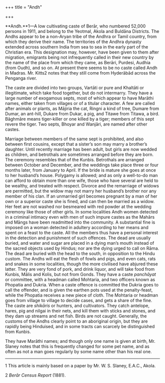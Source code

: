+++
title = "Andh"

+++

**Andh.**1—A low cultivating caste of Berār, who numbered 52,000 persons in 1911, and belong to the Yeotmal, Akola and Buldāna Districts. The Andhs appear to be a non-Aryan tribe of the Andhra or Tamil country, from which they derive their name. The territories of the Andhra dynasty extended across southern India from sea to sea in the early part of the Christian era. This designation may, however, have been given to them after migration, emigrants being not infrequently called in their new country by the name of the place from which they came, as Berāri, Purdesi, Audhia \(from Oudh\), and so on. At present there seems to be no caste called Andh in Madras. Mr. Kitts2 notes that they still come from Hyderābād across the Penganga river. 

The caste are divided into two groups, Vartāti or pure and Khaltāti or illegitimate, which take food together, but do not intermarry. They have a large number of exogamous septs, most of which appear to have Marāthi names, either taken from villages or of a titular character. A few are called after animals or plants, as Mājiria the cat, Ringni a kind of tree, Dumare from Dumar, an ant-hill, Dukare from Dukar, a pig, and Titawe from Titawa, a bird. Bāghmāre means tiger-killer or one killed by a tiger; members of this sept revere the tiger. Two septs, Bhoyar and Wanjāri, are named after other castes. 

Marriage between members of the same sept is prohibited, and also between first cousins, except that a sister’s son may marry a brother’s daughter. Until recently marriage has been adult, but girls are now wedded as children, and betrothals are sometimes arranged before they are born. The ceremony resembles that of the Kunbis. Betrothals are arranged between October and December, and the weddings take place three or four months later, from January to April. If the bride is mature she goes at once to her husband’s house. Polygamy is allowed; and as only a well-to-do man can afford to obtain more than one wife, those who have several are held to be wealthy, and treated with respect. Divorce and the remarriage of widows are permitted, but the widow may not marry her husband’s brother nor any member of his clan. If an unmarried girl becomes pregnant by a man of her own or a superior caste she is fined, and can then be married as a widow. Her feet are not washed nor besmeared with red powder at the wedding ceremony like those of other girls. In some localities Andh women detected in a criminal intimacy even with men of such impure castes as the Mahārs and Māngs have been readmitted into the community. A substantial fine is imposed on a woman detected in adultery according to her means and spent on a feast to the caste. All the members thus have a personal interest in the detection and punishment of such offences. The dead are usually buried, and water and sugar are placed in a dying man’s mouth instead of the sacred objects used by Hindus; nor are the dying urged to call on Rāma. The dead are buried with the head to the south, in opposition to the Hindu custom. The Andhs will eat the flesh of fowls and pigs, and even cats, rats and snakes in some localities, though the more civilised have abjured these latter. They are very fond of pork, and drink liquor, and will take food from Kunbis, Mālis and Kolis, but not from Gonds. They have a caste *panchāyat* or committee, with a headman called Mohtaria, and two officers known as Phopatia and Dukria. When a caste offence is committed the Dukria goes to call the offender, and is given the earthen pots used at the penalty-feast, while the Phopatia receives a new piece of cloth. The Mohtaria or headman goes from village to village to decide cases, and gets a share of the fine. The caste are *shikāris* or hunters, and cultivators. They catch antelope, hares, pig and nilgai in their nets, and kill them with sticks and stones, and they dam up streams and net fish. Birds are not caught. Generally, the customs of the Andhs clearly point to an aboriginal origin, but they are rapidly being Hinduised, and in some tracts can scarcely be distinguished from Kunbis. 

They have Marāthi names; and though only one name is given at birth, Mr. Slaney notes that this is frequently changed for some pet name, and as often as not a man goes regularly by some name other than his real one. 

___________________

1 This article is mainly based on a paper by Mr. W. S. Slaney, E.A.C., Akola. 

2 *Berār Census Report* \(1881\). 

